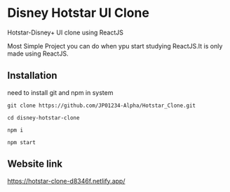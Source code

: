 # Disney Hotstar UI Clone

Hotstar-Disney+ UI clone using ReactJS

Most Simple Project you can do when ypu start studying ReactJS.It is only made using ReactJS.

## Installation

need to install git and npm in system

```
git clone https://github.com/JP01234-Alpha/Hotstar_Clone.git

cd disney-hotstar-clone

npm i

npm start

```

## Website link

https://hotstar-clone-d8346f.netlify.app/

